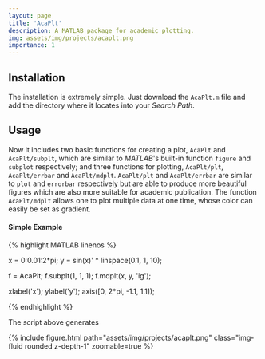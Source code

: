 ```yaml
---
layout: page
title: 'AcaPlt'
description: A MATLAB package for academic plotting.
img: assets/img/projects/acaplt.png
importance: 1
---
```


## Installation

The installation is extremely simple. Just download the `AcaPlt.m` file and add the directory where it locates into your *Search Path*.

## Usage

Now it includes two basic functions for creating a plot, `AcaPlt` and `AcaPlt/subplt`, which are similar to *MATLAB*'s built-in function `figure` and `subplot` respectively; and three functions for plotting, `AcaPlt/plt`, `AcaPlt/errbar` and `AcaPlt/mdplt`. `AcaPlt/plt` and `AcaPlt/errbar` are similar to `plot` and `errorbar` respectively but are able to produce more beautiful figures which are also more suitable for academic publication. The function `AcaPlt/mdplt` allows one to plot multiple data at one time, whose color can easily be set as gradient.

#### Simple Example


{% highlight MATLAB linenos %}

x = 0:0.01:2*pi;
y = sin(x)' * linspace(0.1, 1, 10);

f = AcaPlt;
f.subplt(1, 1, 1);
f.mdplt(x, y, 'ig');

xlabel('x');
ylabel('y');
axis([0, 2*pi, -1.1, 1.1]);

{% endhighlight %}

The script above generates
<div class="row mt-3">
    <div class="col-sm mt-3 mt-md-0">
        {% include figure.html path="assets/img/projects/acaplt.png" class="img-fluid rounded z-depth-1" zoomable=true %}
    </div>
</div>
